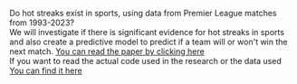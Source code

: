 Do hot streaks exist in sports, using data from Premier League matches from 1993-2023?\
We will investigate if there is significant evidence for hot streaks in sports and also create a predictive model to predict if a team will or won't win the next match.
[You can read the paper by clicking here](Do_hot_streaks_exist_in_sports.pdf)\
If you want to read the actual code used in the research or the data used [You can find it here](Model_Code)
